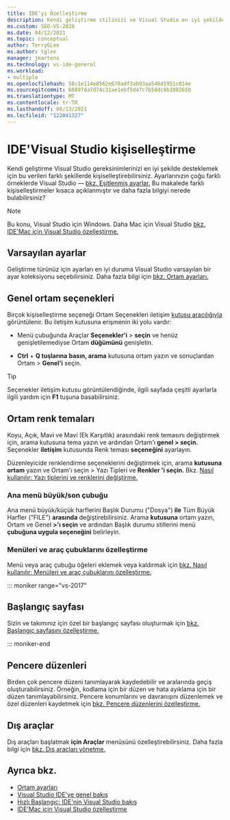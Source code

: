 ```yaml
---
title: IDE’yi Özelleştirme
description: Kendi geliştirme stilinizi ve Visual Studio en iyi şekilde IDE'nizi kişiselleştirmeyi öğrenin.
ms.custom: SEO-VS-2020
ms.date: 04/12/2021
ms.topic: conceptual
author: TerryGLee
ms.author: tglee
manager: jmartens
ms.technology: vs-ide-general
ms.workload:
- multiple
ms.openlocfilehash: 58c1e114e8562e678adf3ab93aa548d1951c014e
ms.sourcegitcommit: 68897da7d74c31ae1ebf5d47c7b5ddc9b108265b
ms.translationtype: MT
ms.contentlocale: tr-TR
ms.lasthandoff: 08/13/2021
ms.locfileid: "122041327"
---
```

# <a name="personalize-the-visual-studio-ide"></a>IDE'Visual Studio kişiselleştirme

Kendi geliştirme Visual Studio gereksinimlerinizi en iyi şekilde desteklemek için bu verileri farklı şekillerde kişiselleştirebilirsiniz. Ayarlarınızın çoğu farklı örneklerde Visual Studio &mdash; [bkz. Eşitlenmiş ayarlar.](../ide/synchronized-settings-in-visual-studio.md) Bu makalede farklı kişiselleştirmeler kısaca açıklanmıştır ve daha fazla bilgiyi nerede bulabilirsiniz?

> [!NOTE]
> Bu konu, Visual Studio için Windows. Daha Mac için Visual Studio [bkz. IDE'Mac için Visual Studio özelleştirme.](/visualstudio/mac/customizing-the-ide)

## <a name="default-settings"></a>Varsayılan ayarlar

Geliştirme türünüz için ayarları en iyi duruma Visual Studio varsayılan bir ayar koleksiyonu seçebilirsiniz. Daha fazla bilgi için [bkz. Ortam ayarları.](environment-settings.md)

## <a name="general-environment-options"></a>Genel ortam seçenekleri

Birçok kişiselleştirme seçeneği Ortam Seçenekleri iletişim [kutusu aracılığıyla](../ide/reference/general-environment-options-dialog-box.md) görüntülenir. Bu iletişim kutusuna erişmenin iki yolu vardır:

- Menü çubuğunda Araçlar **Seçenekler'i**  >  **seçin** ve henüz genişletilemediyse Ortam **düğümünü** genişletin.

- **Ctrl** + **Q tuşlarına** **basın, arama** kutusuna ortam yazın ve sonuçlardan Ortam > **Genel'i** seçin.

> [!TIP]
> Seçenekler iletişim kutusu görüntülendiğinde, ilgili sayfada çeşitli ayarlarla ilgili yardım için **F1** tuşuna basabilirsiniz.

## <a name="environment-color-themes"></a>Ortam renk temaları

Koyu, Açık, Mavi ve Mavi (Ek Karşıtlık)  arasındaki renk temasını değiştirmek için, arama kutusuna tema yazın ve ardından Ortam'ı **genel > seçin.** Seçenekler **iletişim** kutusunda Renk teması **seçeneğini** ayarlayın.

Düzenleyicide renklendirme seçeneklerini değiştirmek için, arama **kutusuna ortam** yazın ve Ortam'ı seçin > Yazı Tipleri ve **Renkler 'i seçin.** Bkz. [Nasıl kullanılır: Yazı tiplerini ve renklerini değiştirme.](../ide/how-to-change-fonts-and-colors-in-visual-studio.md)

### <a name="main-menu-casing"></a>Ana menü büyük/son çubuğu

Ana menü büyük/küçük harflerini Başlık Durumu ("Dosya") **ile** Tüm Büyük Harfler ("FILE") **arasında** değiştirebilirsiniz. Arama **kutusuna** ortam yazın, Ortam ve Genel **>'ı seçin** ve ardından Başlık durumu stillerini menü **çubuğuna uygula seçeneğini** belirleyin.

### <a name="customize-menus-and-toolbars"></a>Menüleri ve araç çubuklarını özelleştirme

Menü veya araç çubuğu öğeleri eklemek veya kaldırmak için [bkz. Nasıl kullanılır: Menüleri ve araç çubuklarını özelleştirme.](../ide/how-to-customize-menus-and-toolbars-in-visual-studio.md)

::: moniker range="vs-2017"

## <a name="start-page"></a>Başlangıç sayfası

Sizin ve takımınız için özel bir başlangıç sayfası oluşturmak için [bkz. Başlangıç sayfasını özelleştirme.](../ide/customizing-the-start-page-for-visual-studio.md)

::: moniker-end

## <a name="window-layouts"></a>Pencere düzenleri

Birden çok pencere düzeni tanımlayarak kaydedebilir ve aralarında geçiş oluşturabilirsiniz. Örneğin, kodlama için bir düzen ve hata ayıklama için bir düzen tanımlayabilirsiniz. Pencere konumlarını ve davranışını düzenlemek ve özel düzenleri kaydetmek için [bkz. Pencere düzenlerini özelleştirme.](../ide/customizing-window-layouts-in-visual-studio.md)

## <a name="external-tools"></a>Dış araçlar

Dış araçları başlatmak **için Araçlar** menüsünü özelleştirebilirsiniz. Daha fazla bilgi için [bkz. Dış araçları yönetme.](../ide/managing-external-tools.md)

## <a name="see-also"></a>Ayrıca bkz.

- [Ortam ayarları](environment-settings.md)
- [Visual Studio IDE'ye genel bakış](../get-started/visual-studio-ide.md)
- [Hızlı Başlangıç: IDE'nin Visual Studio bakış](../ide/quickstart-ide-orientation.md)
- [IDE'Mac için Visual Studio özelleştirme](/visualstudio/mac/customizing-the-ide)
